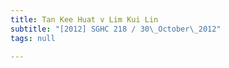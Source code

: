 ```yaml
---
title: Tan Kee Huat v Lim Kui Lin
subtitle: "[2012] SGHC 218 / 30\_October\_2012"
tags: null

---
```


